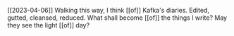 [[2023-04-06]]
Walking this way, I think [[of]] Kafka's diaries.
Edited, gutted, cleansed, reduced.
What shall become [[of]] the things I write?
May they see the light [[of]] day?

